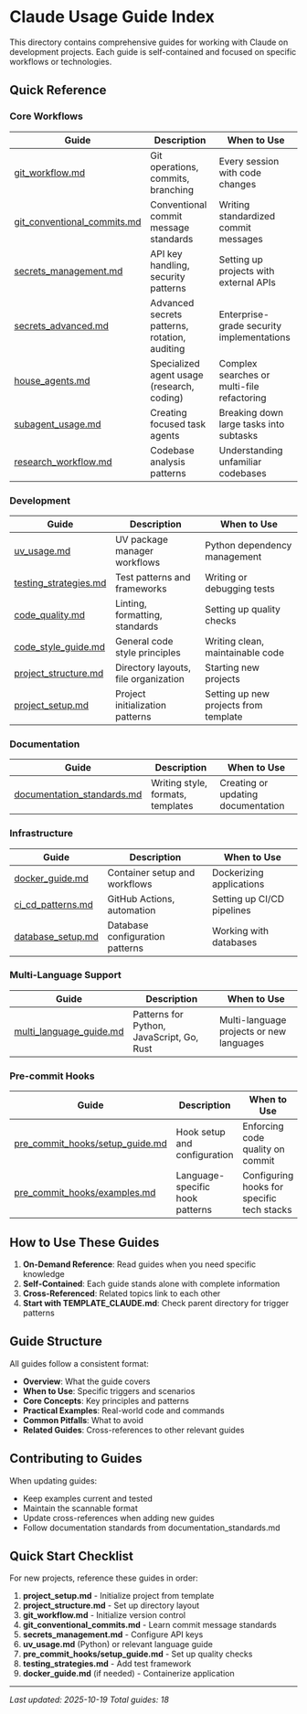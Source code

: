 # Claude Usage Guide Index

This directory contains comprehensive guides for working with Claude on development projects. Each guide is self-contained and focused on specific workflows or technologies.

## Quick Reference

### Core Workflows

| Guide | Description | When to Use |
|-------|-------------|-------------|
| [git_workflow.md](git_workflow.md) | Git operations, commits, branching | Every session with code changes |
| [git_conventional_commits.md](git_conventional_commits.md) | Conventional commit message standards | Writing standardized commit messages |
| [secrets_management.md](secrets_management.md) | API key handling, security patterns | Setting up projects with external APIs |
| [secrets_advanced.md](secrets_advanced.md) | Advanced secrets patterns, rotation, auditing | Enterprise-grade security implementations |
| [house_agents.md](house_agents.md) | Specialized agent usage (research, coding) | Complex searches or multi-file refactoring |
| [subagent_usage.md](subagent_usage.md) | Creating focused task agents | Breaking down large tasks into subtasks |
| [research_workflow.md](research_workflow.md) | Codebase analysis patterns | Understanding unfamiliar codebases |

### Development

| Guide | Description | When to Use |
|-------|-------------|-------------|
| [uv_usage.md](uv_usage.md) | UV package manager workflows | Python dependency management |
| [testing_strategies.md](testing_strategies.md) | Test patterns and frameworks | Writing or debugging tests |
| [code_quality.md](code_quality.md) | Linting, formatting, standards | Setting up quality checks |
| [code_style_guide.md](code_style_guide.md) | General code style principles | Writing clean, maintainable code |
| [project_structure.md](project_structure.md) | Directory layouts, file organization | Starting new projects |
| [project_setup.md](project_setup.md) | Project initialization patterns | Setting up new projects from template |

### Documentation

| Guide | Description | When to Use |
|-------|-------------|-------------|
| [documentation_standards.md](documentation_standards.md) | Writing style, formats, templates | Creating or updating documentation |

### Infrastructure

| Guide | Description | When to Use |
|-------|-------------|-------------|
| [docker_guide.md](docker_guide.md) | Container setup and workflows | Dockerizing applications |
| [ci_cd_patterns.md](ci_cd_patterns.md) | GitHub Actions, automation | Setting up CI/CD pipelines |
| [database_setup.md](database_setup.md) | Database configuration patterns | Working with databases |

### Multi-Language Support

| Guide | Description | When to Use |
|-------|-------------|-------------|
| [multi_language_guide.md](multi_language_guide.md) | Patterns for Python, JavaScript, Go, Rust | Multi-language projects or new languages |

### Pre-commit Hooks

| Guide | Description | When to Use |
|-------|-------------|-------------|
| [pre_commit_hooks/setup_guide.md](pre_commit_hooks/setup_guide.md) | Hook setup and configuration | Enforcing code quality on commit |
| [pre_commit_hooks/examples.md](pre_commit_hooks/examples.md) | Language-specific hook patterns | Configuring hooks for specific tech stacks |

## How to Use These Guides

1. **On-Demand Reference**: Read guides when you need specific knowledge
2. **Self-Contained**: Each guide stands alone with complete information
3. **Cross-Referenced**: Related topics link to each other
4. **Start with TEMPLATE_CLAUDE.md**: Check parent directory for trigger patterns

## Guide Structure

All guides follow a consistent format:

- **Overview**: What the guide covers
- **When to Use**: Specific triggers and scenarios
- **Core Concepts**: Key principles and patterns
- **Practical Examples**: Real-world code and commands
- **Common Pitfalls**: What to avoid
- **Related Guides**: Cross-references to other relevant guides

## Contributing to Guides

When updating guides:
- Keep examples current and tested
- Maintain the scannable format
- Update cross-references when adding new guides
- Follow documentation standards from documentation_standards.md

## Quick Start Checklist

For new projects, reference these guides in order:

1. **project_setup.md** - Initialize project from template
2. **project_structure.md** - Set up directory layout
3. **git_workflow.md** - Initialize version control
4. **git_conventional_commits.md** - Learn commit message standards
5. **secrets_management.md** - Configure API keys
6. **uv_usage.md** (Python) or relevant language guide
7. **pre_commit_hooks/setup_guide.md** - Set up quality checks
8. **testing_strategies.md** - Add test framework
9. **docker_guide.md** (if needed) - Containerize application

---

*Last updated: 2025-10-19*
*Total guides: 18*
